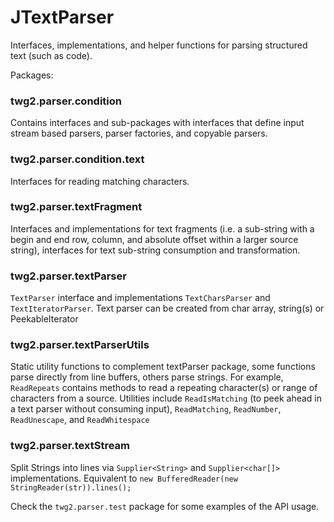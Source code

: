 JTextParser
==============

Interfaces, implementations, and helper functions for parsing structured text (such as code).

Packages:
### twg2.parser.condition
Contains interfaces and sub-packages with interfaces that define input stream based parsers, parser factories, and copyable parsers.

### twg2.parser.condition.text
Interfaces for reading matching characters.

### twg2.parser.textFragment
Interfaces and implementations for text fragments (i.e. a sub-string with a begin and end row, column, and absolute offset within a larger source string), interfaces for text sub-string consumption and transformation.

### twg2.parser.textParser
`TextParser` interface and implementations `TextCharsParser` and `TextIteratorParser`. Text parser can be created from char array, string(s) or PeekableIterator

### twg2.parser.textParserUtils
Static utility functions to complement textParser package, some functions parse directly from line buffers, others parse strings. For example, `ReadRepeats` contains methods to read a repeating character(s) or range of characters from a source. Utilities include `ReadIsMatching` (to peek ahead in a text parser without consuming input), `ReadMatching`, `ReadNumber`, `ReadUnescape`, and `ReadWhitespace`

### twg2.parser.textStream
Split Strings into lines via `Supplier<String>` and `Supplier<char[]>` implementations.  Equivalent to `new BufferedReader(new StringReader(str)).lines();`

Check the `twg2.parser.test` package for some examples of the API usage.